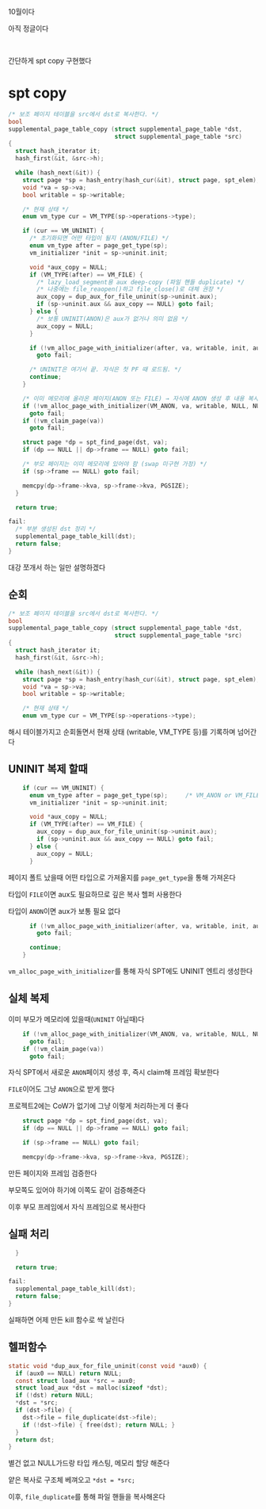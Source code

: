 10월이다

아직 정글이다

<br>

간단하게 spt copy 구현했다

# spt copy

```c
/* 보조 페이지 테이블을 src에서 dst로 복사한다. */
bool
supplemental_page_table_copy (struct supplemental_page_table *dst,
                              struct supplemental_page_table *src)
{
  struct hash_iterator it;
  hash_first(&it, &src->h);

  while (hash_next(&it)) {
    struct page *sp = hash_entry(hash_cur(&it), struct page, spt_elem);
    void *va = sp->va;
    bool writable = sp->writable;

    /* 현재 상태 */
    enum vm_type cur = VM_TYPE(sp->operations->type);

    if (cur == VM_UNINIT) {
      /* 초기화되면 어떤 타입이 될지 (ANON/FILE) */
      enum vm_type after = page_get_type(sp);
      vm_initializer *init = sp->uninit.init;

      void *aux_copy = NULL;
      if (VM_TYPE(after) == VM_FILE) {
        /* lazy_load_segment용 aux deep-copy (파일 핸들 duplicate) */
		/* 나중에는 file_reaopen()하고 file_close()로 대체 권장 */
        aux_copy = dup_aux_for_file_uninit(sp->uninit.aux);
        if (sp->uninit.aux && aux_copy == NULL) goto fail;
      } else {
        /* 보통 UNINIT(ANON)은 aux가 없거나 의미 없음 */
        aux_copy = NULL;
      }

      if (!vm_alloc_page_with_initializer(after, va, writable, init, aux_copy))
        goto fail;

      /* UNINIT은 여기서 끝. 자식은 첫 PF 때 로드됨. */
      continue;
    }

    /* 이미 메모리에 올라온 페이지(ANON 또는 FILE) → 자식에 ANON 생성 후 내용 복사 */
    if (!vm_alloc_page_with_initializer(VM_ANON, va, writable, NULL, NULL))
      goto fail;
    if (!vm_claim_page(va))
      goto fail;

    struct page *dp = spt_find_page(dst, va);
    if (dp == NULL || dp->frame == NULL) goto fail;

    /* 부모 페이지는 이미 메모리에 있어야 함 (swap 미구현 가정) */
    if (sp->frame == NULL) goto fail;

    memcpy(dp->frame->kva, sp->frame->kva, PGSIZE);
  }

  return true;

fail:
  /* 부분 생성된 dst 정리 */
  supplemental_page_table_kill(dst);
  return false;
}
```

대강 쪼개서 하는 일만 설명하겠다

## 순회

```c
/* 보조 페이지 테이블을 src에서 dst로 복사한다. */
bool
supplemental_page_table_copy (struct supplemental_page_table *dst,
                              struct supplemental_page_table *src)
{
  struct hash_iterator it;
  hash_first(&it, &src->h);

  while (hash_next(&it)) {
    struct page *sp = hash_entry(hash_cur(&it), struct page, spt_elem);
    void *va = sp->va;
    bool writable = sp->writable;

    /* 현재 상태 */
    enum vm_type cur = VM_TYPE(sp->operations->type);
```

해시 테이블가지고 순회돌면서 현재 상태 (writable, VM_TYPE 등)를 기록하며 넘어간다

## UNINIT 복제 할때

```c
    if (cur == VM_UNINIT) {
      enum vm_type after = page_get_type(sp);     /* VM_ANON or VM_FILE */
      vm_initializer *init = sp->uninit.init;

      void *aux_copy = NULL;
      if (VM_TYPE(after) == VM_FILE) {
        aux_copy = dup_aux_for_file_uninit(sp->uninit.aux);
        if (sp->uninit.aux && aux_copy == NULL) goto fail;
      } else {
        aux_copy = NULL;
      }
```

페이지 폴트 났을때 어떤 타입으로 가져올지를 `page_get_type`을 통해 가져온다

타입이 `FILE`이면 aux도 필요하므로 깊은 복사 헬퍼 사용한다

타입이 `ANON`이면 aux가 보통 필요 없다

```c
      if (!vm_alloc_page_with_initializer(after, va, writable, init, aux_copy))
        goto fail;

      continue;
    }
```

`vm_alloc_page_with_initializer`를 통해 자식 SPT에도 UNINIT 엔트리 생성한다

## 실체 복제

이미 부모가 메모리에 있을때(`UNINIT` 아닐때)다

```c
    if (!vm_alloc_page_with_initializer(VM_ANON, va, writable, NULL, NULL))
      goto fail;
    if (!vm_claim_page(va))
      goto fail;
```

자식 SPT에서 새로운 `ANON`페이지 생성 후, 즉시 claim해 프레임 확보한다

`FILE`이어도 그냥 `ANON`으로 받게 했다

프로젝트2에는 CoW가 없기에 그냥 이렇게 처리하는게 더 좋다

```c
    struct page *dp = spt_find_page(dst, va);
    if (dp == NULL || dp->frame == NULL) goto fail;

    if (sp->frame == NULL) goto fail;

    memcpy(dp->frame->kva, sp->frame->kva, PGSIZE);
```

만든 페이지와 프레임 검증한다

부모쪽도 있어야 하기에 이쪽도 같이 검증해준다

이후 부모 프레임에서 자식 프레임으로 복사한다

## 실패 처리

```c
  }

  return true;

fail:
  supplemental_page_table_kill(dst);
  return false;
}
```

실패하면 어제 만든 kill 함수로 싹 날린다

## 헬퍼함수

```c
static void *dup_aux_for_file_uninit(const void *aux0) {
  if (aux0 == NULL) return NULL;
  const struct load_aux *src = aux0;
  struct load_aux *dst = malloc(sizeof *dst);
  if (!dst) return NULL;
  *dst = *src;
  if (dst->file) {
    dst->file = file_duplicate(dst->file);
    if (!dst->file) { free(dst); return NULL; }
  }
  return dst;
}
```

별건 없고 NULL가드랑 타입 캐스팅, 메모리 할당 해준다

얕은 복사로 구조체 베껴오고 `*dst = *src;`

이후, `file_duplicate`를 통해 파일 핸들을 복사해온다
